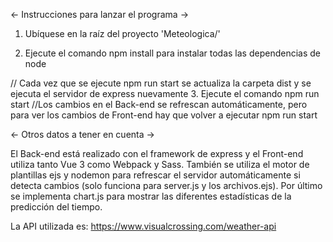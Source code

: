 <- Instrucciones para lanzar el programa ->

1. Ubíquese en la raíz del proyecto 'Meteologica/'

2. Ejecute el comando npm install para instalar todas las dependencias de node

// Cada vez que se ejecute npm run start se actualiza la carpeta dist y se ejecuta el servidor de express nuevamente
3. Ejecute el comando npm run start
//Los cambios en el Back-end se refrescan automáticamente, pero para ver los cambios de Front-end hay que volver a ejecutar npm run start


<- Otros datos a tener en cuenta ->

El Back-end está realizado con el framework de express y el Front-end utiliza tanto Vue 3 como Webpack y Sass. También se utiliza el motor de plantillas ejs y nodemon para refrescar el servidor automáticamente si detecta cambios (solo funciona para server.js y los archivos.ejs). Por último se implementa chart.js para mostrar las diferentes estadísticas de la predicción del tiempo.

La API utilizada es: https://www.visualcrossing.com/weather-api
